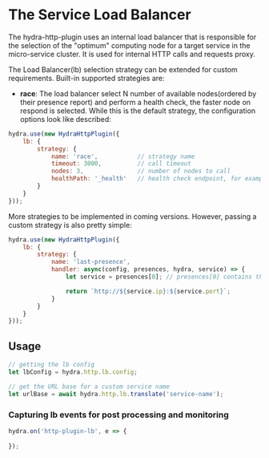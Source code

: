 # The Service Load Balancer
The hydra-http-plugin uses an internal load balancer that is responsible for the selection of the "optimum" computing node for a target service in the micro-service cluster. It is used for internal HTTP calls and requests proxy.

The Load Balancer(lb) selection strategy can be extended for custom requirements. Built-in supported strategies are:
* **race**: The load balancer select N number of available nodes(ordered by their presence report) and perform a health check, the faster node on respond is selected. While this is the default strategy, the configuration options look like described:
```js
hydra.use(new HydraHttpPlugin({
    lb: {
        strategy: {
            name: 'race',           // strategy name
            timeout: 3000,          // call timeout
            nodes: 3,               // number of nodes to call
            healthPath: '_health'   // health check endpoint, for example: http://127.0.0.1:3000/_health
        }
    }
}));
```
More strategies to be implemented in coming versions. However, passing a custom strategy is also pretty simple:
```js
hydra.use(new HydraHttpPlugin({
    lb: {
        strategy: {
            name: 'last-presence',          
            handler: async(config, presences, hydra, service) => {
                let service = presences[0]; // presences[0] contains the presence details of the last node who reported available

                return `http://${service.ip}:${service.port}`;
            }
        }
    }
}));
```
## Usage
```js
// getting the lb config
let lbConfig = hydra.http.lb.config;

// get the URL base for a custom service name
let urlBase = await hydra.http.lb.translate('service-name');
```
### Capturing lb events for post processing and monitoring
```js
hydra.on('http-plugin-lb', e => {
    
});
```